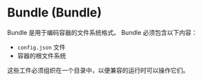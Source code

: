 # <a name="bundle" />Bundle (Bundle)

Bundle 是用于编码容器的文件系统格式。
Bundle 必须包含以下内容：

- `config.json` 文件
- 容器的根文件系统

这些工件必须组织在一个目录中，以便兼容的运行时可以操作它们。 